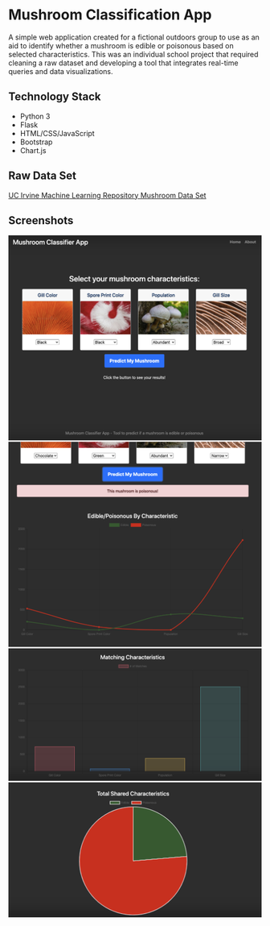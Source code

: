 # Mushroom Classification App

A simple web application created for a fictional outdoors group to use as an aid to identify whether a mushroom is edible or poisonous based on selected characteristics. This was an individual school project that required cleaning a raw dataset and developing a tool that integrates real-time queries and data visualizations.

## Technology Stack
- Python 3
- Flask
- HTML/CSS/JavaScript
- Bootstrap
- Chart.js

## Raw Data Set
[UC Irvine Machine Learning Repository Mushroom Data Set](https://archive.ics.uci.edu/ml/datasets/mushroom)

## Screenshots
![screenshot 1](/screenshots/ss1.png?raw=true)
![screenshot 2](/screenshots/ss2.png?raw=true)
![screenshot 3](/screenshots/ss3.png?raw=true)
![screenshot 4](/screenshots/ss4.png?raw=true)